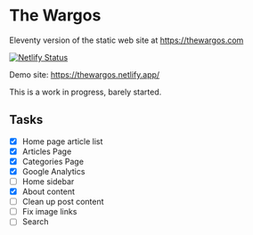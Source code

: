 # The Wargos

Eleventy version of the static web site at https://thewargos.com

[![Netlify Status](https://api.netlify.com/api/v1/badges/717d6d3e-0a16-4412-9739-5d30ca859375/deploy-status)](https://app.netlify.com/sites/thewargos/deploys)

Demo site: https://thewargos.netlify.app/

This is a work in progress, barely started.

## Tasks

- [x] Home page article list
- [x] Articles Page
- [x] Categories Page
- [x] Google Analytics
- [ ] Home sidebar
- [x] About content
- [ ] Clean up post content
- [ ] Fix image links
- [ ] Search
